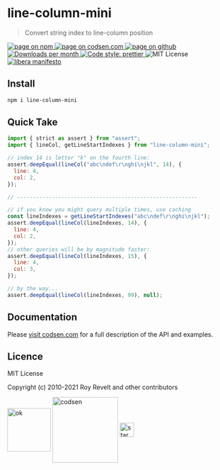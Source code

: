 # line-column-mini

> Convert string index to line-column position

<div class="package-badges">
  <a href="https://www.npmjs.com/package/line-column-mini" rel="nofollow noreferrer noopener">
    <img src="https://img.shields.io/badge/-npm-blue?style=flat-square" alt="page on npm">
  </a>
  <a href="https://codsen.com/os/line-column-mini" rel="nofollow noreferrer noopener">
    <img src="https://img.shields.io/badge/-codsen-blue?style=flat-square" alt="page on codsen.com">
  </a>
  <a href="https://github.com/codsen/codsen/tree/main/packages/line-column-mini" rel="nofollow noreferrer noopener">
    <img src="https://img.shields.io/badge/-github-blue?style=flat-square" alt="page on github">
  </a>
  <a href="https://npmcharts.com/compare/line-column-mini?interval=30" rel="nofollow noreferrer noopener" target="_blank">
    <img src="https://img.shields.io/npm/dm/line-column-mini.svg?style=flat-square" alt="Downloads per month">
  </a>
  <a href="https://prettier.io" rel="nofollow noreferrer noopener" target="_blank">
    <img src="https://img.shields.io/badge/code_style-prettier-brightgreen.svg?style=flat-square" alt="Code style: prettier">
  </a>
  <img src="https://img.shields.io/badge/licence-MIT-brightgreen.svg?style=flat-square" alt="MIT License">
  <a href="https://liberamanifesto.com" rel="nofollow noreferrer noopener" target="_blank">
    <img src="https://img.shields.io/badge/libera-manifesto-lightgrey.svg?style=flat-square" alt="libera manifesto">
  </a>
</div>

## Install

```bash
npm i line-column-mini
```

## Quick Take

```js
import { strict as assert } from "assert";
import { lineCol, getLineStartIndexes } from "line-column-mini";

// index 14 is letter "k" on the fourth line:
assert.deepEqual(lineCol("abc\ndef\r\nghi\njkl", 14), {
  line: 4,
  col: 2,
});

// ---------------------------------------------------------

// if you know you might query multiple times, use caching
const lineIndexes = getLineStartIndexes("abc\ndef\r\nghi\njkl");
assert.deepEqual(lineCol(lineIndexes, 14), {
  line: 4,
  col: 2,
});
// other queries will be by magnitude faster:
assert.deepEqual(lineCol(lineIndexes, 15), {
  line: 4,
  col: 3,
});

// by the way...
assert.deepEqual(lineCol(lineIndexes, 99), null);
```

## Documentation

Please [visit codsen.com](https://codsen.com/os/line-column-mini/) for a full description of the API and examples.

## Licence

MIT License

Copyright (c) 2010-2021 Roy Revelt and other contributors


<img src="https://codsen.com/images/png-codsen-ok.png" width="98" alt="ok" align="center"> <img src="https://codsen.com/images/png-codsen-1.png" width="148" alt="codsen" align="center"> <img src="https://codsen.com/images/png-codsen-star-small.png" width="32" alt="star" align="center">

